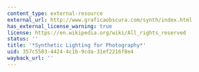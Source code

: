 ```yaml
---
content_type: external-resource
external_url: http://www.graficaobscura.com/synth/index.html
has_external_license_warning: true
license: https://en.wikipedia.org/wiki/All_rights_reserved
status: ''
title: '*Synthetic Lighting for Photography*'
uid: 357c5503-4424-4c1b-9cda-31ef2216f8e4
wayback_url: ''
---
```

